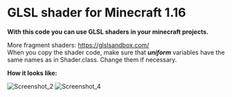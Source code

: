 # GLSL shader for Minecraft 1.16
**With this code you can use GLSL shaders in your minecraft projects.**</br>

More fragment shaders:
https://glslsandbox.com/</br>
When you copy the shader code, make sure that ***uniform*** variables have the same names as in Shader.class. Change them if necessary.

**How it looks like:**

![Screenshot_2](https://user-images.githubusercontent.com/46312126/192761245-28e3a2b8-82f3-4e97-95e2-df55dc84b3b6.png)
![Screenshot_4](https://user-images.githubusercontent.com/46312126/192761556-6cb01511-e657-4514-8f24-709ac2bbb977.png)


